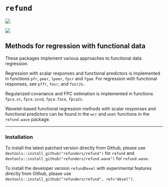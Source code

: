 # `refund`
[![](https://travis-ci.org/refunders/refund.svg?branch=master)](https://travis-ci.org/refunders/refund)

[![](http://cranlogs.r-pkg.org/badges/refund)](http://cran.rstudio.com/web/packages/refund/index.html)

## Methods for regression with functional data

These packages implement various approaches to functional data regression. 

Regression with scalar responses and functional predictors is implemented in functions `pfr`, `peer`, `lpeer`, `fpcr` and `fgam`. For regression with functional responses, see `pffr`, `fosr`, and `fosr2s`.

Regularized covariance and FPC estimation is implemented in functions `fpca.sc`,
`fpca.ssvd`, `fpca.face`, `fpca2s`.

Wavelet-based functional regression methods with scalar responses and functional predictors can be found in the `wcr` and `wnet` functions in the `refund.wave` package.

---------------

### Installation

To install the latest patched version directly from Github, please use `devtools::install_github("refunders/refund")` for `refund` and `devtools::install_github("refunders/refund.wave")` for `refund.wave`.

To install the developer version `refundDevel` with experimental features directly from Github, please use `devtools::install_github("refunders/refund", ref="devel")`.

